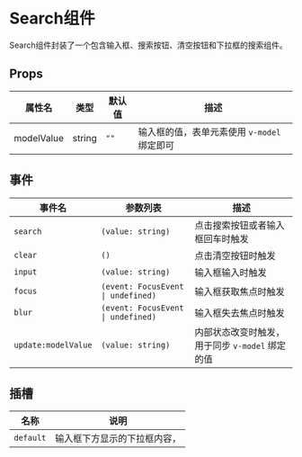 # Search组件

Search组件封装了一个包含输入框、搜索按钮、清空按钮和下拉框的搜索组件。

## Props

| 属性名     | 类型   | 默认值 | 描述                                      |
| ---------- | ------ | ------ | ----------------------------------------- |
| modelValue | string | `""`   | 输入框的值，表单元素使用 `v-model` 绑定即可 |

## 事件

| 事件名      | 参数列表                            | 描述                                   |
| ----------- | ----------------------------------- | -------------------------------------- |
| `search`    | `(value: string)`                   | 点击搜索按钮或者输入框回车时触发      |
| `clear`     | `()`                                | 点击清空按钮时触发                    |
| `input`     | `(value: string)`                   | 输入框输入时触发                       |
| `focus`     | `(event: FocusEvent \| undefined)` | 输入框获取焦点时触发                   |
| `blur`      | `(event: FocusEvent \| undefined)` | 输入框失去焦点时触发                   |
| `update:modelValue` | `(value: string)`           | 内部状态改变时触发，用于同步 `v-model` 绑定的值 |

## 插槽

| 名称      | 说明                                                         |
| --------- | ------------------------------------------------------------ |
| `default` | 输入框下方显示的下拉框内容，